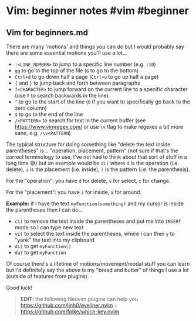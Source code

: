 # Vim: beginner notes #vim #beginner

## Vim for beginners.md

There are many 'motions' and things you can do but I would probably say there are some essential motions you'll use a lot...

- `:<LINE_NUMBER>` to jump to a specific line number (e.g. `:10`)
- `gg` to go to the top of the file (`G` to go to the bottom)
- `Ctrl+d` to go down half a page (`Ctrl+u` to go up half a page)
- `{` and `}` to jump back and forth between paragraphs
- `f<CHARACTER>` to jump forward on the current line to a specific character (use `F` to search backwards in the line).
- `^` to go to the start of the line (`0` if you want to specifically go back to the zero column)
- `$` to go to the end of the line
- `/<PATTERN>` to search for text in the current buffer (see https://www.vimregex.com/ or use `\v` flag to make regexes a bit more sane, e.g. `/\v<PATTERN`)

The typical structure for doing something like "delete the text inside parentheses" is... "operation, placement, pattern" (not sure if that's the correct terminology to use, I've not had to think about that sort of stuff in a long time 😅) but an example would be `di(` where `d` is the operation (i.e. delete), `i` is the placement (i.e. inside), `(` is the pattern (i.e. the parenthesis).

For the "operation": you have `d` for delete, `v` for select, `c` for change.

For the "placement": you have `i` for inside, `a` for around.

**Example:** if I have the text `myFunction(something)` and my cursor is inside the parentheses then I can do...

- `ci(` to remove the text inside the parentheses and put me into `INSERT` mode so I can type new text 
- `vi(` to select the text inside the parentheses, where I can then `y` to "yank" the text into my clipboard
- `di(` to get `myFunction()` 
- `da(` to get `myFunction`

Of course there's a lifetime of motions/movement/modal stuff you can learn but I'd definitely say the above is my "bread and butter" of things I use a lot (outside of features from plugins).

Good luck!

> **EDIT:** the following Neovim plugins can help you https://github.com/jinh0/eyeliner.nvim + https://github.com/folke/which-key.nvim


